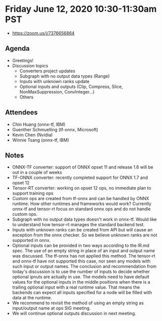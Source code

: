 <!--- SPDX-License-Identifier: Apache-2.0 -->

# Friday June 12, 2020 10:30-11:30am PST
* https://zoom.us/j/7376656864

## Agenda
* Greetings!
* Discussion topics
    * Converters project updates
    * Subgraph with no output data types (Range)
    * Inputs with unknown ranks update
    * Optional inputs and outputs (Clip, Compress, Slice, NonMaxSuppression, ConvInteger…)
    * Others

## Attendees
* Chin Huang (onnx-tf, IBM)
* Guenther Schmuelling (tf-onnx, Microsoft)
* Kevin Chen (Nvidia)
* Winnie Tsang (onnx-tf, IBM)

## Notes
* ONNX-TF converter: support of ONNX opset 11 and release 1.6 will be out in a couple of weeks
* TF-ONNX converter: recently completed support for ONNX 1.7 and opset 12
* Tensor-RT converter: working on opset 12 ops, no immediate plan to support training ops
* Custom ops are created from tf-onnx and can be handled by ONNX runtime. How other runtimes and frameworks would work? Currently onnx-tf and tensor-rt focus on standard onnx ops and do not handle custom ops.
* Subgraph with no output data types doesn't work in onnx-tf. Would like to understand how tensor-rt manages the standard backend test.
* Inputs with unknown ranks can be created from API but will cause an exception from the onnx checker. So we believe unknown ranks are not supported in onnx.
* Optional inputs can be provided in two ways according to the IR.md spec. The use of an empty string in place of an input and output name was discussed. The tf-onnx has not applied this method. The tensor-rt and onnx-tf have not supported this case, nor seen any models with such input or output names. The conclusion and recommendation from today's discussion is to use the number of inputs to decide whether optional ipnuts are actually in use. The models need to have default values for the optional inputs in the middle positions when there is a trailing optional input with a real runtime value. That means the backends can expect all inputs specified for a node will be filled with data at the runtime.
* We recommend to revisit the method of using an empty string as input/output name at ops SIG meeting.
* We will continue optional outputs discussion in next meeting.
